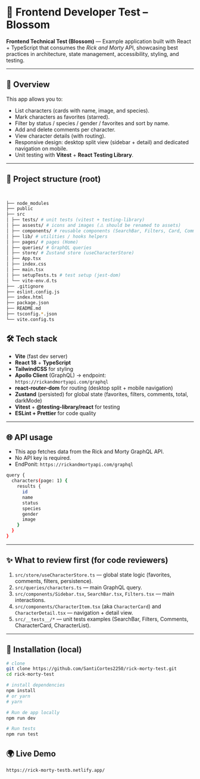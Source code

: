 # 🚀 Frontend Developer Test – Blossom

**Frontend Technical Test (Blossom)** — Example application built with React + TypeScript that consumes the *Rick and Morty* API, showcasing best practices in architecture, state management, accessibility, styling, and testing.

---

## 🔎 Overview
This app allows you to:
- List characters (cards with name, image, and species).
- Mark characters as favorites (starred).
- Filter by status / species / gender / favorites and sort by name.
- Add and delete comments per character.
- View character details (with routing).
- Responsive design: desktop split view (sidebar + detail) and dedicated navigation on mobile.
- Unit testing with **Vitest** + **React Testing Library**.

---

## 🧭 Project structure (root)
```bash


├── node_modules
├── public
├── src
│ ├── tests/ # unit tests (vitest + testing-library)
│ ├── assests/ # icons and images (⚠️ should be renamed to assets)
│ ├── components/ # reusable components (SearchBar, Filters, Card, Comments...)
│ ├── lib/ # utilities / hooks helpers
│ ├── pages/ # pages (Home)
│ ├── queries/ # GraphQL queries
│ ├── store/ # Zustand store (useCharacterStore)
│ ├── App.tsx
│ ├── index.css
│ ├── main.tsx
│ ├── setupTests.ts # test setup (jest-dom)
│ └── vite-env.d.ts
├── .gitignore
├── eslint.config.js
├── index.html
├── package.json
├── README.md
├── tsconfig.*.json
└── vite.config.ts

```

## 🛠 Tech stack
- **Vite** (fast dev server)
- **React 18** + **TypeScript**
- **TailwindCSS** for styling
- **Apollo Client** (GraphQL) → endpoint: `https://rickandmortyapi.com/graphql`
- **react-router-dom** for routing (desktop split + mobile navigation)
- **Zustand** (persisted) for global state (favorites, filters, comments, total, darkMode)
- **Vitest** + **@testing-library/react** for testing
- **ESLint + Prettier** for code quality

---

## 🌐 API usage
- This app fetches data from the Rick and Morty GraphQL API.
- No API key is required.
- EndPonit: `https://rickandmortyapi.com/graphql`
```bash
query {
  characters(page: 1) {
    results {
      id
      name
      status
      species
      gender
      image
    }
  }
}
```
---

## ✨ What to review first (for code reviewers)
1. `src/store/useCharacterStore.ts` — global state logic (favorites, comments, filters, persistence).
2. `src/queries/characters.ts` — main GraphQL query.
3. `src/components/Sidebar.tsx`, `SearchBar.tsx`, `Filters.tsx` — main interactions.
4. `src/components/CharacterItem.tsx` (aka `CharacterCard`) and `CharacterDetail.tsx` — navigation + detail view.
5. `src/__tests__/*` — unit tests examples (SearchBar, Filters, Comments, CharacterCard, CharacterList).

---

## 🚀 Installation (local)

```bash
# clone
git clone https://github.com/SantiCortes2250/rick-morty-test.git
cd rick-morty-test

# install dependencies
npm install
# or yarn
# yarn

# Run de app locally
npm run dev

# Run tests
npm run test

```

## 🌍 Live Demo
`https://rick-morty-testb.netlify.app/`

